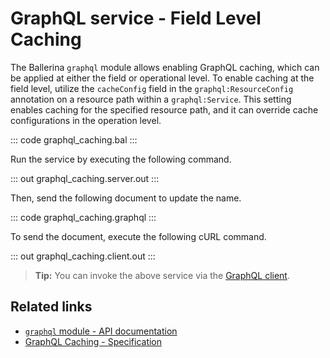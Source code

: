 # GraphQL service - Field Level Caching

The Ballerina `graphql` module allows enabling GraphQL caching, which can be applied at either the field or operational level. To enable caching at the field level, utilize the `cacheConfig` field in the `graphql:ResourceConfig` annotation on a resource path within a `graphql:Service`. This setting enables caching for the specified resource path, and it can override cache configurations in the operation level.

::: code graphql_caching.bal :::

Run the service by executing the following command.

::: out graphql_caching.server.out :::

Then, send the following document to update the name.

::: code graphql_caching.graphql :::

To send the document, execute the following cURL command.

::: out graphql_caching.client.out :::

>**Tip:** You can invoke the above service via the [GraphQL client](/learn/by-example/graphql-client-query-endpoint/).

## Related links
- [`graphql` module - API documentation](https://lib.ballerina.io/ballerina/graphql/latest)
- [GraphQL Caching - Specification](/spec/graphql/#??????)
